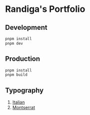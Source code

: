 # Randiga's Portfolio

## Development

```bash
pnpm install
pnpm dev
```

## Production

```bash
pnpm install
pnpm build
```

## Typography

1. [Italian](https://fonts.google.com/specimen/Italiana)
2. [Montserrat](https://fonts.google.com/specimen/Montserrat)
